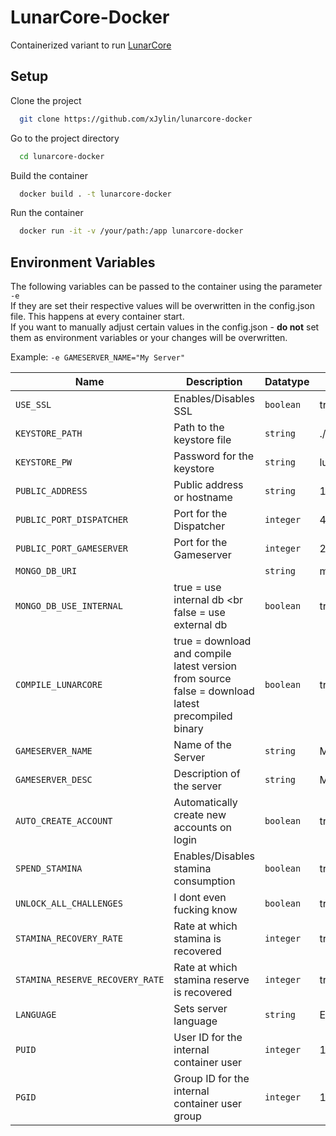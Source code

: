 # LunarCore-Docker
Containerized variant to run [LunarCore](https://github.com/Melledy/LunarCore)


## Setup

Clone the project
```bash
  git clone https://github.com/xJylin/lunarcore-docker
```

Go to the project directory
```bash
  cd lunarcore-docker
```

Build the container
```bash
  docker build . -t lunarcore-docker
```

Run the container
```bash
  docker run -it -v /your/path:/app lunarcore-docker
```



## Environment Variables
The following variables can be passed to the container using the parameter `-e` <br>
If they are set their respective values will be overwritten in the config.json file. This happens at every container start. <br>
If you want to manually adjust certain values in the config.json - **do not** set them as environment variables or your changes will be overwritten.

Example: `-e GAMESERVER_NAME="My Server"`


| Name  | Description | Datatype | Example | Default
| ------------- | ------------- | ------------- | ------------- | ------------- |
| `USE_SSL` | Enables/Disables SSL | `boolean` | true | undefined
| `KEYSTORE_PATH`  | Path to the keystore file | `string` | ./keystore.p12 | undefined
| `KEYSTORE_PW`  | Password for the keystore | `string` | lunar | undefined
| `PUBLIC_ADDRESS`  | Public address or hostname | `string` | 127.0.0.1 | undefined
| `PUBLIC_PORT_DISPATCHER`  | Port for the Dispatcher | `integer` | 443 | undefined
| `PUBLIC_PORT_GAMESERVER`  | Port for the Gameserver | `integer` | 23301 | undefined
| `MONGO_DB_URI`  || `string` | mongodb://localhost:27017 | undefined
| `MONGO_DB_USE_INTERNAL`  | true = use internal db <br false = use external db | `boolean` | true | undefined
| `COMPILE_LUNARCORE`  | true = download and compile latest version from source <br> false = download latest precompiled binary | `boolean` | true | undefined
| `GAMESERVER_NAME`  | Name of the Server | `string` | My Server | undefined
| `GAMESERVER_DESC`  | Description of the server | `string` | My Description | undefined
| `AUTO_CREATE_ACCOUNT`  | Automatically create new accounts on login | `boolean` | true | undefined
| `SPEND_STAMINA`  | Enables/Disables stamina consumption | `boolean` | true | undefined
| `UNLOCK_ALL_CHALLENGES`  | I dont even fucking know | `boolean` | true | undefined
| `STAMINA_RECOVERY_RATE`  | Rate at which stamina is recovered | `integer` | true | undefined
| `STAMINA_RESERVE_RECOVERY_RATE`  | Rate at which stamina reserve is recovered | `integer` | true | undefined
| `LANGUAGE`  | Sets server language | `string` | EN | undefined
| `PUID`  | User ID for the internal container user | `integer` | 1000 | 1000 
| `PGID`  | Group ID for the internal container user group | `integer` | 1000 | 1000 
